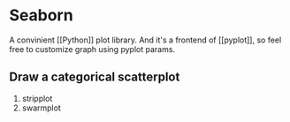 # Seaborn
A convinient [[Python]] plot library. And it's a frontend of [[pyplot]], so feel free to customize graph using pyplot params.

## Draw a categorical scatterplot
1. stripplot
2. swarmplot